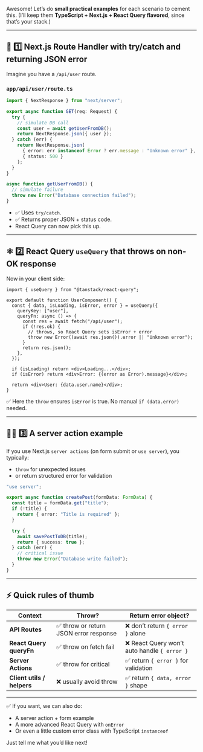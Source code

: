 Awesome! Let’s do **small practical examples** for each scenario to cement this.
(I’ll keep them **TypeScript + Next.js + React Query flavored**, since that’s your stack.)

---

## 🚀 1️⃣ Next.js **Route Handler** with try/catch and returning JSON error

Imagine you have a `/api/user` route.

### `app/api/user/route.ts`

```ts
import { NextResponse } from "next/server";

export async function GET(req: Request) {
  try {
    // simulate DB call
    const user = await getUserFromDB();
    return NextResponse.json({ user });
  } catch (err) {
    return NextResponse.json(
      { error: err instanceof Error ? err.message : "Unknown error" },
      { status: 500 }
    );
  }
}

async function getUserFromDB() {
  // simulate failure
  throw new Error("Database connection failed");
}
```

- ✅ Uses `try/catch`.
- ✅ Returns proper JSON + status code.
- React Query can now pick this up.

---

## ⚛️ 2️⃣ React Query `useQuery` that **throws on non-OK** response

Now in your client side:

```tsx
import { useQuery } from "@tanstack/react-query";

export default function UserComponent() {
  const { data, isLoading, isError, error } = useQuery({
    queryKey: ["user"],
    queryFn: async () => {
      const res = await fetch("/api/user");
      if (!res.ok) {
        // throws, so React Query sets isError + error
        throw new Error((await res.json()).error || "Unknown error");
      }
      return res.json();
    },
  });

  if (isLoading) return <div>Loading...</div>;
  if (isError) return <div>Error: {(error as Error).message}</div>;

  return <div>User: {data.user.name}</div>;
}
```

✅ Here the `throw` ensures `isError` is true.
No manual `if (data.error)` needed.

---

## 🧑‍💻 3️⃣ A **server action** example

If you use Next.js `server actions` (on form submit or `use server`), you typically:

- `throw` for unexpected issues
- or return structured error for validation

```ts
"use server";

export async function createPost(formData: FormData) {
  const title = formData.get("title");
  if (!title) {
    return { error: "Title is required" };
  }

  try {
    await savePostToDB(title);
    return { success: true };
  } catch (err) {
    // critical issue
    throw new Error("Database write failed");
  }
}
```

---

## ⚡️ Quick rules of thumb

| Context                    | Throw?                                 | Return error object?                         |
| -------------------------- | -------------------------------------- | -------------------------------------------- |
| **API Routes**             | ✅ throw or return JSON error response | ❌ don’t return `{ error }` alone            |
| **React Query queryFn**    | ✅ throw on fetch fail                 | ❌ React Query won’t auto handle `{ error }` |
| **Server Actions**         | ✅ throw for critical                  | ✅ return `{ error }` for validation         |
| **Client utils / helpers** | ❌ usually avoid throw                 | ✅ return `{ data, error }` shape            |

---

✅ If you want, we can also do:

- A server action + form example
- A more advanced React Query with `onError`
- Or even a little custom error class with TypeScript `instanceof`

Just tell me what you’d like next!
